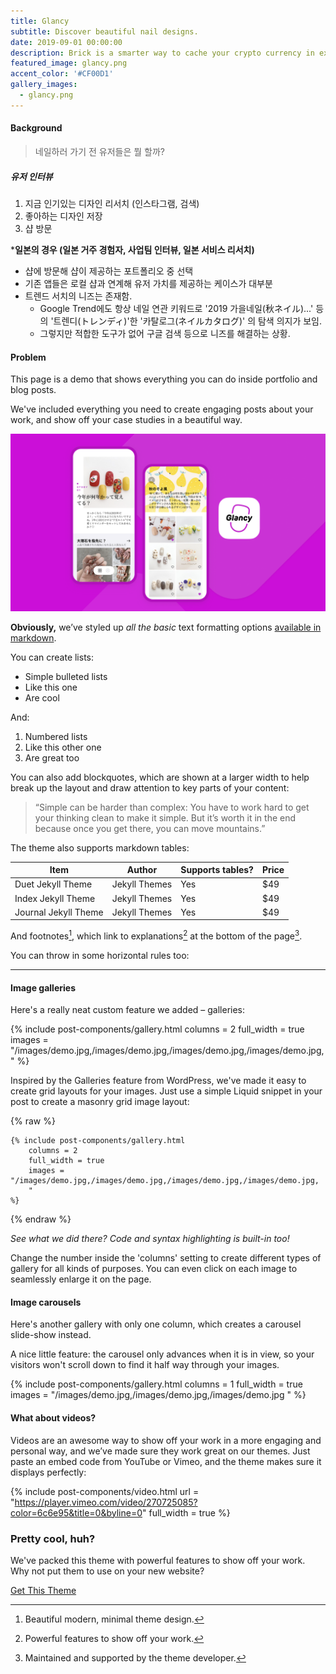 ```yaml
---
title: Glancy
subtitle: Discover beautiful nail designs.
date: 2019-09-01 00:00:00
description: Brick is a smarter way to cache your crypto currency in exchange for cash. Driven by transparent blockchain technology, this service provides potential solutions for your financial needs.
featured_image: glancy.png
accent_color: '#CF00D1'
gallery_images:
  - glancy.png
---
```

#### Background
> 네일하러 가기 전 유저들은 뭘 할까?

##### 유저 인터뷰
1. 지금 인기있는 디자인 리서치 (인스타그램, 검색)
2. 좋아하는 디자인 저장
3. 샵 방문

***일본의 경우 (일본 거주 경험자, 사업팀 인터뷰, 일본 서비스 리서치)**
* 샵에 방문해 샵이 제공하는 포트폴리오 중 선택
* 기존 앱들은 로컬 샵과 연계해 유저 가치를 제공하는 케이스가 대부분
* 트렌드 서치의 니즈는 존재함. 
	* Google Trend에도 항상 네일 연관 키워드로 '2019 가을네일(秋ネイル)...' 등의 '트렌디(トレンディ)'한 '카탈로그(ネイルカタログ)' 의 탐색 의지가 보임. 
	* 그렇지만 적합한 도구가 없어 구글 검색 등으로 니즈를 해결하는 상황.

#### Problem


This page is a demo that shows everything you can do inside portfolio and blog posts.

We've included everything you need to create engaging posts about your work, and show off your case studies in a beautiful way.

![](/images/projects/glancy.png)

**Obviously,** we’ve styled up *all the basic* text formatting options [available in markdown](https://github.com/adam-p/markdown-here/wiki/Markdown-Cheatsheet).

You can create lists:

* Simple bulleted lists
* Like this one
* Are cool

And:

1. Numbered lists
2. Like this other one
3. Are great too

You can also add blockquotes, which are shown at a larger width to help break up the layout and draw attention to key parts of your content:

> “Simple can be harder than complex: You have to work hard to get your thinking clean to make it simple. But it’s worth it in the end because once you get there, you can move mountains.”

The theme also supports markdown tables:

| Item                 | Author        | Supports tables? | Price |
|----------------------|---------------|------------------|-------|
| Duet Jekyll Theme    | Jekyll Themes | Yes              | $49   |
| Index Jekyll Theme   | Jekyll Themes | Yes              | $49   |
| Journal Jekyll Theme | Jekyll Themes | Yes              | $49   |

And footnotes[^1], which link to explanations[^2] at the bottom of the page[^3].

[^1]: Beautiful modern, minimal theme design.
[^2]: Powerful features to show off your work.
[^3]: Maintained and supported by the theme developer.

You can throw in some horizontal rules too:

---

#### Image galleries

Here's a really neat custom feature we added – galleries:

{% include post-components/gallery.html
	columns = 2
	full_width = true
	images = "/images/demo.jpg,/images/demo.jpg,/images/demo.jpg,/images/demo.jpg,
	"
%}

Inspired by the Galleries feature from WordPress, we've made it easy to create grid layouts for your images. Just use a simple Liquid snippet in your post to create a masonry grid image layout:

{% raw %}
```liquid
{% include post-components/gallery.html
	columns = 2
	full_width = true
	images = "/images/demo.jpg,/images/demo.jpg,/images/demo.jpg,/images/demo.jpg,
	"
%}
```
{% endraw %}

*See what we did there? Code and syntax highlighting is built-in too!*

Change the number inside the 'columns' setting to create different types of gallery for all kinds of purposes. You can even click on each image to seamlessly enlarge it on the page.


#### Image carousels

Here's another gallery with only one column, which creates a carousel slide-show instead.

A nice little feature: the carousel only advances when it is in view, so your visitors won't scroll down to find it half way through your images.

{% include post-components/gallery.html
	columns = 1
	full_width = true
	images = "/images/demo.jpg,/images/demo.jpg,/images/demo.jpg
	"
%}

#### What about videos?

Videos are an awesome way to show off your work in a more engaging and personal way, and we’ve made sure they work great on our themes. Just paste an embed code from YouTube or Vimeo, and the theme makes sure it displays perfectly:

{% include post-components/video.html
	url = "https://player.vimeo.com/video/270725085?color=6c6e95&title=0&byline=0"
	full_width = true
%}

### Pretty cool, huh?

We've packed this theme with powerful features to show off your work.
Why not put them to use on your new website?

<a href="https://jekyllthemes.io/theme/made-portfolio-jekyll-theme" class="button--fill">Get This Theme</a>